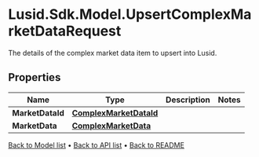 # Lusid.Sdk.Model.UpsertComplexMarketDataRequest
The details of the complex market data item to upsert into Lusid.

## Properties

Name | Type | Description | Notes
------------ | ------------- | ------------- | -------------
**MarketDataId** | [**ComplexMarketDataId**](ComplexMarketDataId.md) |  | 
**MarketData** | [**ComplexMarketData**](ComplexMarketData.md) |  | 

[Back to Model list](../README.md#documentation-for-models) &#8226; [Back to API list](../README.md#documentation-for-api-endpoints) &#8226; [Back to README](../README.md)

